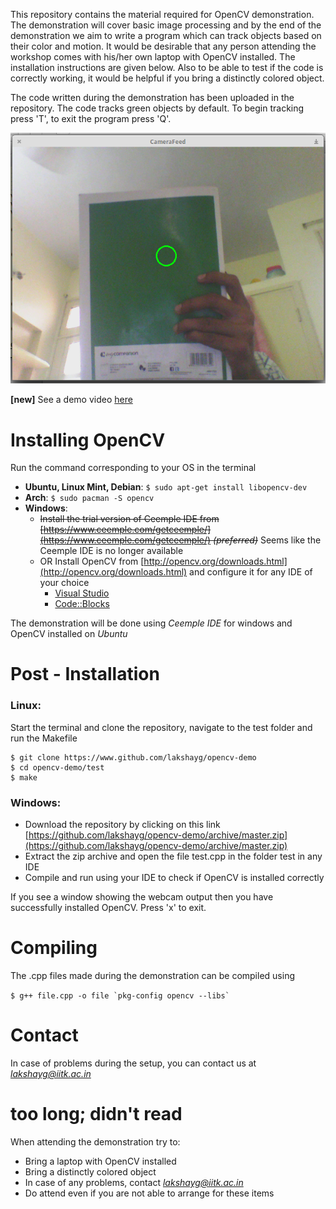 This repository contains the material required for OpenCV demonstration.
The demonstration will cover basic image processing and by the end of the
demonstration we aim to write a program which can track objects based on
their color and motion. It would be desirable that any person attending the
workshop comes with his/her own laptop with OpenCV installed. The
installation instructions are given below. Also to be able to test if the 
code is correctly working, it would be helpful if you bring a distinctly
colored object.

The code written during the demonstration has been uploaded
in the repository. The code tracks green objects by default. To begin tracking
press 'T', to exit the program press 'Q'.

![Object tracking demo](demo/color-tracking/color-track.png)

**[new]** See a demo video [here](demo/color-tracking/video.mp4)

# Installing OpenCV
Run the command corresponding to your OS in the terminal

* __Ubuntu, Linux Mint, Debian__: `$ sudo apt-get install libopencv-dev`
* __Arch__: `$ sudo pacman -S opencv`
* __Windows__:
    * ~~Install the trial version of Ceemple IDE from [https://www.ceemple.com/getceemple/](https://www.ceemple.com/getceemple/) *(preferred)*~~ Seems like the Ceemple IDE is no longer available
    * OR Install OpenCV from [http://opencv.org/downloads.html](http://opencv.org/downloads.html) and configure it for any IDE of your choice
        * [Visual Studio](https://www.youtube.com/watch?v=e_TQ9c3n_d8)
        * [Code::Blocks](https://zahidhasan.wordpress.com/2013/02/16/how-to-install-opencv-on-windows-7-64bit-using-mingw-64-and-codeblocks/)

The demonstration will be done using *Ceemple IDE* for windows and OpenCV installed on *Ubuntu*

# Post - Installation
### Linux: 
Start the terminal and clone the repository, navigate to the test folder and run the Makefile
```
$ git clone https://www.github.com/lakshayg/opencv-demo
$ cd opencv-demo/test
$ make
```
### Windows:
* Download the repository by clicking on this link [https://github.com/lakshayg/opencv-demo/archive/master.zip](https://github.com/lakshayg/opencv-demo/archive/master.zip)
* Extract the zip archive and open the file test.cpp in the folder test in any IDE
* Compile and run using your IDE to check if OpenCV is installed correctly

If you see a window showing the webcam output then you have successfully installed OpenCV.
Press 'x' to exit.
# Compiling
The .cpp files made during the demonstration can be compiled using

```$ g++ file.cpp -o file `pkg-config opencv --libs` ```

# Contact

In case of problems during the setup, you can contact us at *lakshayg@iitk.ac.in*


# __too long; didn't read__
When attending the demonstration try to:

* Bring a laptop with OpenCV installed
* Bring a distinctly colored object
* In case of any problems, contact *lakshayg@iitk.ac.in*
* Do attend even if you are not able to arrange for these items
